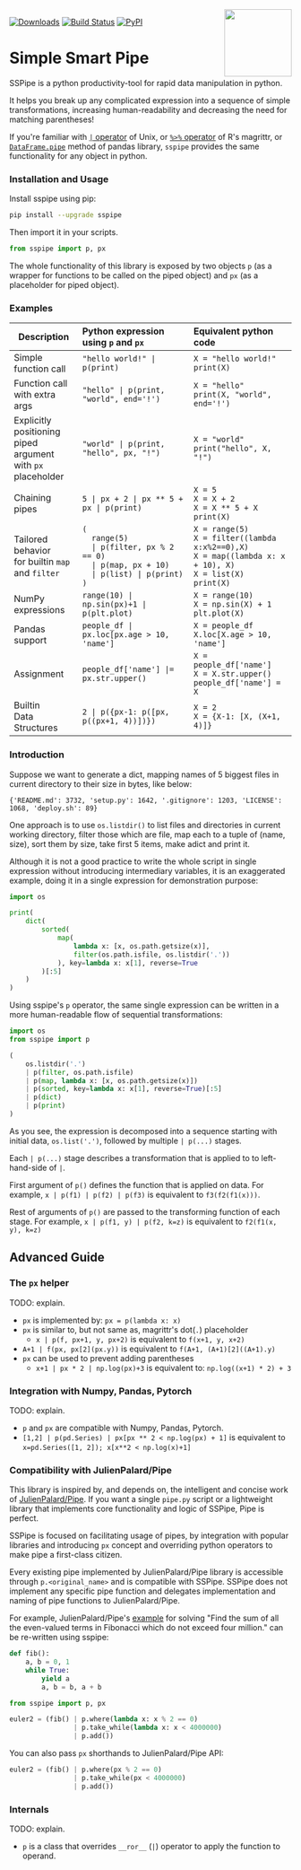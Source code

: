 <img src="https://sspipe.github.io/img/icon.png" width="120" align="right"/>

[![Downloads](http://pepy.tech/badge/sspipe)](http://pepy.tech/project/sspipe)
[![Build Status](https://travis-ci.org/sspipe/sspipe.svg?branch=master)](https://travis-ci.org/sspipe/sspipe)
[![PyPI](https://badge.fury.io/py/sspipe.svg)](http://pypi.org/project/sspipe)

# Simple Smart Pipe

SSPipe is a python productivity-tool for rapid data manipulation in python.

It helps you break up any complicated expression into a sequence of
simple transformations, increasing human-readability and decreasing the
need for matching parentheses!

If you're familiar with
[`|` operator](https://en.wikipedia.org/wiki/Pipeline_(Unix))
of Unix, or
[`%>%` operator](https://cran.r-project.org/web/packages/magrittr/vignettes/magrittr.html)
of R's magrittr, or
[`DataFrame.pipe`](https://pandas.pydata.org/pandas-docs/stable/generated/pandas.DataFrame.pipe.html)
method of pandas library, `sspipe` provides the same functionality
for any object in python.

### Installation and Usage
Install sspipe using pip:
```bash
pip install --upgrade sspipe
```
Then import it in your scripts.

```python
from sspipe import p, px
```

The whole functionality
of this library is exposed by two objects `p` (as a wrapper for functions to
be called on the piped object) and `px` (as a placeholder for piped object).

### Examples

| Description | Python expression using `p` and `px` | Equivalent python code |
| --- |:--- |:--- |
| Simple<br>function call | `"hello world!" \| p(print)` | `X = "hello world!"`<br>`print(X)` |
| Function call<br>with extra args | `"hello" \| p(print, "world", end='!')` | `X = "hello"`<br>`print(X, "world", end='!')` |
| Explicitly positioning<br>piped argument<br>with `px` placeholder | `"world" \| p(print, "hello", px, "!")` | `X = "world"`<br>`print("hello", X, "!")` |
| Chaining pipes | `5 \| px + 2 \| px ** 5 + px \| p(print)` | `X = 5`<br>`X = X + 2`<br>`X = X ** 5 + X`<br>`print(X)`
| Tailored behavior<br>for builtin `map`<br>and `filter` | `(`<br>`  range(5)`<br>`  \| p(filter, px % 2 == 0)`<br>`  \| p(map, px + 10)`<br>`  \| p(list) \| p(print)`<br>`)` | `X = range(5)`<br>`X = filter((lambda x:x%2==0),X)`<br>`X = map((lambda x: x + 10), X)`<br>`X = list(X)`<br>`print(X)` |
| NumPy expressions | `range(10) \| np.sin(px)+1 \| p(plt.plot)` | `X = range(10)`<br>`X = np.sin(X) + 1`<br>`plt.plot(X)`
| Pandas support | `people_df \| px.loc[px.age > 10, 'name']` | `X = people_df`<br>`X.loc[X.age > 10, 'name']` |
| Assignment | `people_df['name'] \|= px.str.upper()` | `X = people_df['name']`<br>`X = X.str.upper()`<br>`people_df['name'] = X`
| Builtin<br>Data Structures | `2 \| p({px-1: p([px, p((px+1, 4))])})` | `X = 2`<br>`X = {X-1: [X, (X+1, 4)]}`

### Introduction
Suppose we want to generate a dict, mapping names of 5 biggest
files in current directory to their size in bytes, like below:

`{'README.md': 3732, 'setup.py': 1642, '.gitignore': 1203, 'LICENSE': 1068, 'deploy.sh': 89}`

One approach is to use `os.listdir()` to list files
and directories in current working directory, filter those which are file,
map each to a tuple of (name, size), sort them by size,
take first 5 items, make adict and print it.

Although it is not a good practice to write the whole script in single
expression without introducing intermediary variables, it is an exaggerated
example, doing it in a single expression for demonstration purpose:

```python
import os

print(
    dict(
        sorted(
            map(
                lambda x: [x, os.path.getsize(x)],
                filter(os.path.isfile, os.listdir('.'))
            ), key=lambda x: x[1], reverse=True
        )[:5]
    )
)
```

Using sspipe's `p` operator, the same single expression can be written in a
more human-readable flow of sequential transformations:

```python
import os
from sspipe import p

(
    os.listdir('.')
    | p(filter, os.path.isfile)
    | p(map, lambda x: [x, os.path.getsize(x)])
    | p(sorted, key=lambda x: x[1], reverse=True)[:5]
    | p(dict)
    | p(print)
)
```
As you see, the expression is decomposed into a sequence
starting with initial data, `os.list('.')`, followed by multiple
`| p(...)` stages.

Each `| p(...)` stage describes a transformation that is applied to
 to left-hand-side of `|`.

First argument of `p()` defines the function
 that is applied on data. For example, `x | p(f1) | p(f2) | p(f3)` is
 equivalent to `f3(f2(f1(x)))`.

Rest of arguments of `p()` are passed
 to the transforming function of each stage. For example,
 `x | p(f1, y) | p(f2, k=z)` is equivalent to `f2(f1(x, y), k=z)`


## Advanced Guide

### The `px` helper

TODO: explain.

* `px` is implemented by: `px = p(lambda x: x)`
* `px` is similar to, but not same as, magrittr's dot(`.`) placeholder
  * `x | p(f, px+1, y, px+2)` is equivalent to `f(x+1, y, x+2)`
* `A+1 | f(px, px[2](px.y))` is equivalent to `f(A+1, (A+1)[2]((A+1).y)`
* `px` can be used to prevent adding parentheses
  * `x+1 | px * 2 | np.log(px)+3` is equivalent to: `np.log((x+1) * 2) + 3`

### Integration with Numpy, Pandas, Pytorch

TODO: explain.
* `p` and `px` are compatible with Numpy, Pandas, Pytorch.
* `[1,2] | p(pd.Series) | px[px ** 2 < np.log(px) + 1]` is equivalent to
`x=pd.Series([1, 2]); x[x**2 < np.log(x)+1]`

### Compatibility with JulienPalard/Pipe

This library is inspired by, and depends on, the intelligent and concise work of
 [JulienPalard/Pipe](https://github.com/JulienPalard/Pipe). If you want
 a single `pipe.py` script or a lightweight library that implements core
 functionality and logic of SSPipe, Pipe is perfect.

SSPipe is focused on facilitating usage of pipes, by integration with
 popular libraries and introducing `px` concept and overriding python
 operators to make pipe a first-class citizen.

 Every existing pipe implemented by JulienPalard/Pipe
 library is accessible through `p.<original_name>` and is compatible with SSPipe.
 SSPipe does not implement any specific pipe function and delegates
implementation and naming of pipe functions to JulienPalard/Pipe.

For example, JulienPalard/Pipe's [example](https://github.com/JulienPalard/Pipe#introduction)
for solving "Find the sum of all the even-valued terms in Fibonacci which do not exceed four million."
can be re-written using sspipe:

```python
def fib():
    a, b = 0, 1
    while True:
        yield a
        a, b = b, a + b

from sspipe import p, px

euler2 = (fib() | p.where(lambda x: x % 2 == 0)
                | p.take_while(lambda x: x < 4000000)
                | p.add())
```

You can also pass `px` shorthands to JulienPalard/Pipe API:
```python
euler2 = (fib() | p.where(px % 2 == 0)
                | p.take_while(px < 4000000)
                | p.add())
```

### Internals

TODO: explain.

* `p` is a class that overrides `__ror__` (`|`) operator to apply
the function to operand.


